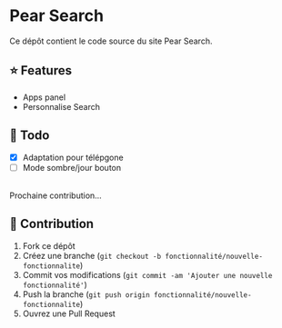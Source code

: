 # Pear Search

Ce dépôt contient le code source du site Pear Search.

## ⭐ Features

- Apps panel
- Personnalise Search

<!-- ## 🚩 Marker

To add a marker, press `CTRL+M`. The marker will appear on the seekbar which can be useful to highlight or mark favourite parts.
To clear all markers, press `CTRL+C`. The markers will automatically show up when playing songs.
-->

## 📝 Todo

- [x] Adaptation pour télépgone
- [ ] Mode sombre/jour bouton
<br>
Prochaine contribution...

## 🚩 Contribution

1. Fork ce dépôt
2. Créez une branche (`git checkout -b fonctionnalité/nouvelle-fonctionnalite`)
3. Commit vos modifications (`git commit -am 'Ajouter une nouvelle fonctionnalité'`)
4. Push la branche (`git push origin fonctionnalité/nouvelle-fonctionnalite`)
5. Ouvrez une Pull Request
